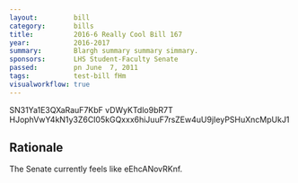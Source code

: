 ```yaml
---
layout:         bill
category:       bills
title:          2016-6 Really Cool Bill 167
year:           2016-2017
summary:        Blargh summary summary simmary.
sponsors:       LHS Student-Faculty Senate
passed:         pn June  7, 2011
tags:           test-bill fHm
visualworkflow: true
---
```



SN31Ya1E3QXaRauF7KbF vDWyKTdlo9bR7T HJophVwY4kN1y3Z6CI05kGQxxx6hiJuuF7rsZEw4uU9jIeyPSHuXncMpUkJ1 




Rationale
---------
The Senate currently feels like eEhcANovRKnf.
